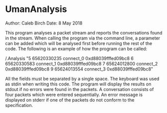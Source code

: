 # UmanAnalysis
Author: Caleb Birch
Date: 8 May 2018

This program analyses a packet stream and reports the conversations found in the stream. When calling the program via the command line, a parameter can be added which will be analysed first before running the rest of the code. The following is an example of how the program can be called:

/.Analysis "5 65620330235 connect_0 0xd88039fffed09bc8 6 65620330583 connect_1 0xd88039fffed09bc8 7 65624012800 connect_2 0xd88039fffed09bc8 9 65624013554 connect_3 0xd88039fffed09bc8"

All the fields must be separated by a single space. The keyboard was used as stdin when writing this code. The program will display the results on stdout if no errors were found in the packets. A conversation consists of four packets which were entered sequentially. An error message is displayed on stderr if one of the packets do not conform to the specification.




